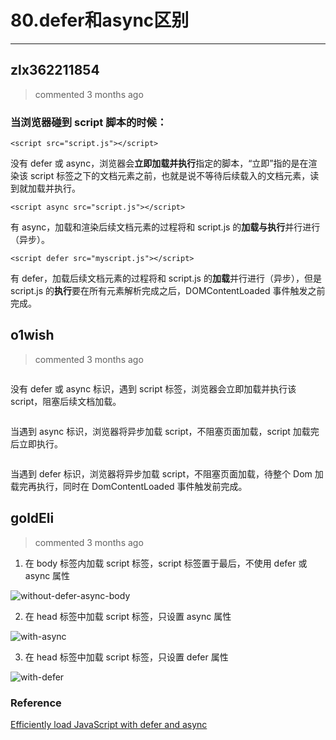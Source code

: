 
 # 80.defer和async区别 
  
 ***
## zlx362211854 
 > commented 3 months ago 

### 当浏览器碰到 script 脚本的时候：

`<script src="script.js"></script>`

没有 defer 或 async，浏览器会**立即加载并执行**指定的脚本，“立即”指的是在渲染该 script 标签之下的文档元素之前，也就是说不等待后续载入的文档元素，读到就加载并执行。

`<script async src="script.js"></script>`

有 async，加载和渲染后续文档元素的过程将和 script.js 的**加载与执行**并行进行（异步）。

`<script defer src="myscript.js"></script>`

有 defer，加载后续文档元素的过程将和 script.js 的**加载**并行进行（异步），但是 script.js 的**执行**要在所有元素解析完成之后，DOMContentLoaded 事件触发之前完成。
## o1wish 
 > commented 3 months ago 


```<script src="index.js"></script>
```

没有 defer 或 async 标识，遇到 script 标签，浏览器会立即加载并执行该 script，阻塞后续文档加载。


```<script async src="index.js"></script>
```

当遇到 async 标识，浏览器将异步加载 script，不阻塞页面加载，script 加载完后立即执行。


```<script defer src="index.js"></script>
```

当遇到 defer 标识，浏览器将异步加载 script，不阻塞页面加载，待整个 Dom 加载完再执行，同时在 DomContentLoaded 事件触发前完成。
## goldEli 
 > commented 3 months ago 

1. 在 body 标签内加载 script 标签，script 标签置于最后，不使用 defer 或 async 属性

![without-defer-async-body](https://user-images.githubusercontent.com/18217162/69492623-022a2100-0ee0-11ea-92c6-7e3ff7333381.png)

2. 在 head 标签中加载 script 标签，只设置 async 属性

![with-async](https://user-images.githubusercontent.com/18217162/69492672-87153a80-0ee0-11ea-9837-3abc6c5bac67.png)

3. 在 head 标签中加载 script 标签，只设置 defer 属性

![with-defer](https://user-images.githubusercontent.com/18217162/69492696-c3489b00-0ee0-11ea-9c6c-7fe26ed4e13a.png)


### Reference

[Efficiently load JavaScript with defer and async](https://flaviocopes.com/javascript-async-defer/)

